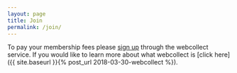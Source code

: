 ```yaml
---
layout: page
title: Join
permalink: /join/
---
```


To pay your membership fees please [sign up](https://webcollect.org.uk/wiyc) through the webcollect service. If you would like to learn more about what webcollect is [click here]({{ site.baseurl }}{% post_url 2018-03-30-webcollect %}).